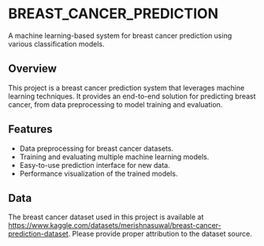 # BREAST_CANCER_PREDICTION

A machine learning-based system for breast cancer prediction using various classification models.

## Overview

This project is a breast cancer prediction system that leverages machine learning techniques. It provides an end-to-end solution for predicting breast cancer, from data preprocessing to model training and evaluation.

## Features

- Data preprocessing for breast cancer datasets.
- Training and evaluating multiple machine learning models.
- Easy-to-use prediction interface for new data.
- Performance visualization of the trained models.



## Data

The breast cancer dataset used in this project is available at https://www.kaggle.com/datasets/merishnasuwal/breast-cancer-prediction-dataset. Please provide proper attribution to the dataset source.

